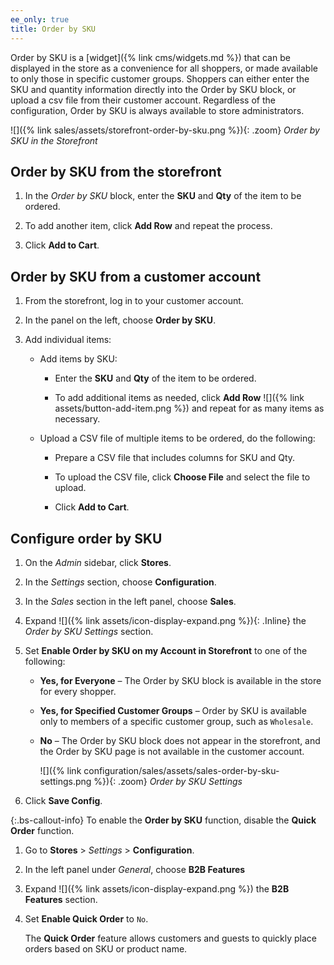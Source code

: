 ```yaml
---
ee_only: true
title: Order by SKU
---
```


Order by SKU is a [widget]({% link cms/widgets.md %}) that can be displayed in the store as a convenience for all shoppers, or made available to only those in specific customer groups. Shoppers can either enter the SKU and quantity information directly into the Order by SKU block, or upload a csv file from their customer account. Regardless of the configuration, Order by SKU is always available to store administrators.

![]({% link sales/assets/storefront-order-by-sku.png %}){: .zoom}
_Order by SKU in the Storefront_

## Order by SKU from the storefront

1. In the _Order by SKU_ block, enter the **SKU** and **Qty** of the item to be ordered.

1. To add another item, click **Add Row** and repeat the process.

1. Click **Add to Cart**.

## Order by SKU from a customer account

1. From the storefront, log in to your customer account.

1. In the panel on the left, choose **Order by SKU**.

1. Add individual items:

    - Add items by SKU:

       - Enter the **SKU** and **Qty** of the item to be ordered.

       - To add additional items as needed, click **Add Row** ![]({% link assets/button-add-item.png %}) and repeat for as many items as necessary.

    - Upload a CSV file of multiple items to be ordered, do the following:

       - Prepare a CSV file that includes columns for SKU and Qty.

       - To upload the CSV file, click **Choose File** and select the file to upload.

       - Click **Add to Cart**.

## Configure order by SKU

1. On the _Admin_ sidebar, click **Stores**.

1. In the _Settings_ section, choose **Configuration**.

1. In the _Sales_ section in the left panel, choose **Sales**.

1. Expand ![]({% link assets/icon-display-expand.png %}){: .Inline} the _Order by SKU Settings_ section.

1. Set **Enable Order by SKU on my Account in Storefront** to one of the following:

    - **Yes, for Everyone** – The Order by SKU block is available in the store for every shopper.
    - **Yes, for Specified Customer Groups** – Order by SKU is available only to members of a specific customer group, such as `Wholesale`.
    - **No** – The Order by SKU block does not appear in the storefront, and the Order by SKU page is not available in the  customer account.

      ![]({% link configuration/sales/assets/sales-order-by-sku-settings.png %}){: .zoom}
      _Order by SKU Settings_

1. Click **Save Config**.

{:.bs-callout-info}
To enable the **Order by SKU** function, disable the **Quick Order** function.

1. Go to **Stores** > _Settings_ > **Configuration**.

1. In the left panel under _General_, choose **B2B Features**

1. Expand ![]({% link assets/icon-display-expand.png %}) the **B2B Features** section.

1. Set **Enable Quick Order** to `No`.

   The **Quick Order** feature allows customers and guests to quickly place orders based on SKU or product name.